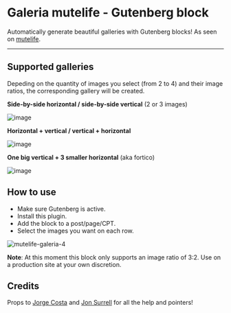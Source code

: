 # Galeria mutelife - Gutenberg block

Automatically generate beautiful galleries with Gutenberg blocks! As seen on [mutelife](https://mutelife.com/).

---

## Supported galleries

Depeding on the quantity of images you select (from 2 to 4) and their image ratios, the corresponding gallery will be created.

**Side-by-side horizontal / side-by-side vertical** (2 or 3 images)

![image](https://user-images.githubusercontent.com/390760/49022424-c05f8100-f18c-11e8-9f8e-2ed2f7be733e.png)

**Horizontal + vertical / vertical + horizontal**

![image](https://user-images.githubusercontent.com/390760/49022546-061c4980-f18d-11e8-90bc-552027646bb5.png)


**One big vertical + 3 smaller horizontal** (aka fortico)

![image](https://user-images.githubusercontent.com/390760/49022660-47acf480-f18d-11e8-9812-d34c04e8d075.png)

## How to use

- Make sure Gutenberg is active.
- Install this plugin.
- Add the block to a post/page/CPT.
- Select the images you want on each row.

![mutelife-galeria-4](https://user-images.githubusercontent.com/390760/49021530-bccafa80-f18a-11e8-8a7b-6b0c238fd53f.gif)

**Note**: At this moment this block only supports an image ratio of 3:2. Use on a production site at your own discretion.

## Credits

Props to [Jorge Costa](https://github.com/jorgefilipecosta) and [Jon Surrell](https://github.com/sirreal) for all the help and pointers!
